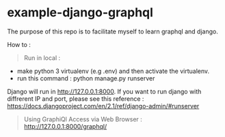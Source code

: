 # example-django-graphql
The purpose of this repo is to facilitate myself to learn graphql and django.

How to : 
> Run in local : 
 - make python 3 virtualenv (e.g .env) and then activate the virtualenv.
 - run this command : python manage.py runserver
 
 Django will run in http://127.0.0.1:8000. If you want to run django with diffrerent IP and port, please see this reference : https://docs.djangoproject.com/en/2.1/ref/django-admin/#runserver 
 
> Using GraphiQl
 Access via Web Browser : http://127.0.0.1:8000/graphql/
